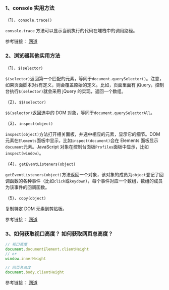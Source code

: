 <!-- 浏览器控制台相关 -->

### 1、console 实用方法

（1）、`console.trace()`

`console.trace` 方法可以显示当前执行的代码在堆栈中的调用路径。

参考链接：
[网道](https://wangdoc.com/javascript/features/console.html#console-%E5%AF%B9%E8%B1%A1%E7%9A%84%E9%9D%99%E6%80%81%E6%96%B9%E6%B3%95)

### 2、浏览器其他实用方法

（1）、`$(selector)`

`$(selector)`返回第一个匹配的元素，等同于`document.querySelector()`。注意，如果页面脚本对`$`有定义，则会覆盖原始的定义。比如，页面里面有 jQuery，控制台执行`$(selector)`就会采用 jQuery 的实现，返回一个数组。

（2）、`$$(selector)`

`$$(selector)`返回选中的 DOM 对象，等同于`document.querySelectorAll`。

（3）、`inspect(object)`

`inspect(object)`方法打开相关面板，并选中相应的元素，显示它的细节。DOM 元素在`Elements`面板中显示，比如`inspect(document)`会在 Elements 面板显示`document`元素。JavaScript 对象在控制台面板`Profiles`面板中显示，比如`inspect(window)`。

（4）、`getEventListeners(object)`

`getEventListeners(object)`方法返回一个对象，该对象的成员为`object`登记了回调函数的各种事件（比如`click`或`keydown`），每个事件对应一个数组，数组的成员为该事件的回调函数。

（5）、`copy(object)`

复制特定 DOM 元素到剪贴板。

参考链接：
[网道](https://wangdoc.com/javascript/features/console.html#%E6%8E%A7%E5%88%B6%E5%8F%B0%E5%91%BD%E4%BB%A4%E8%A1%8C-api)

### 3、如何获取视口高度？ 如何获取网页总高度？

```js
// 视口高度
document.documentElement.clientHeight
// or
window.innerHeight

// 网页总高度
document.body.clientHeight
```

参考链接：
[网道](https://wangdoc.com/javascript/dom/element.html#elementclientheight%EF%BC%8Celementclientwidth)
